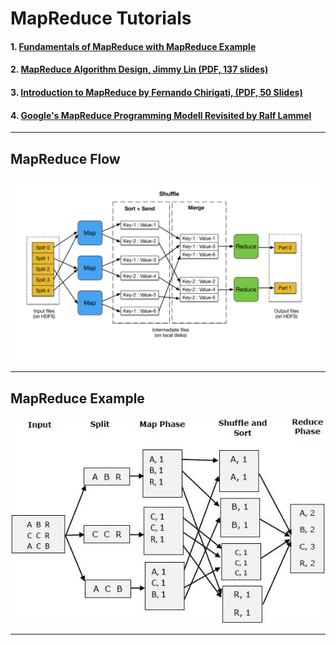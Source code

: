 # MapReduce Tutorials

#### 1. [Fundamentals of MapReduce with MapReduce Example](https://medium.com/edureka/mapreduce-tutorial-3d9535ddbe7c)

#### 2. [MapReduce Algorithm Design, Jimmy Lin (PDF, 137 slides)](https://cs.uwaterloo.ca/~jimmylin/publications/WWW2013-MapReduce-tutorial-slides.pdf)

#### 3. [Introduction to MapReduce by Fernando Chirigati, (PDF, 50 Slides)](https://vgc.poly.edu/~fchirigati/mda-class/mapreduce-intro.pdf)

#### 4. [Google's MapReduce Programming Modell Revisited by Ralf Lammel](./Googles_MapReduce_Programming_Modell_Revisited_by_Ralf_Lammel.pdf)


------
## MapReduce Flow

![](./mapreduce-flow-01.jpeg)

-------
## MapReduce Example

![](./word_count_mapreduce.jpeg)

------

